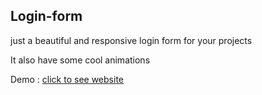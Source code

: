## Login-form
<p>just a beautiful and responsive login form for your projects</p>
<p>It also have some cool animations</p>

<p>Demo : <a href="https://login-form-poriw.netlify.app/" target="_blanck">click to see website</a></p>
